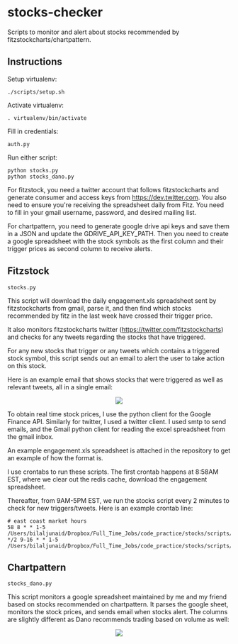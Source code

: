 # stocks-checker
Scripts to monitor and alert about stocks recommended by fitzstockcharts/chartpattern.

## Instructions

Setup virtualenv:

    ./scripts/setup.sh
    
Activate virtualenv:

    . virtualenv/bin/activate
    
Fill in credentials:

    auth.py
    
Run either script:

    python stocks.py
    python stocks_dano.py

For fitzstock, you need a twitter account that follows fitzstockcharts and generate consumer and access keys from https://dev.twitter.com. You also need to ensure you're receiving the spreadsheet daily from Fitz. You need to fill in your gmail username, password, and desired mailing list.

For chartpattern, you need to generate google drive api keys and save them in a JSON and update the GDRIVE_API_KEY_PATH. Then you need to create a google spreadsheet with the stock symbols as the first column and their trigger prices as second column to receive alerts.
   
## Fitzstock

    stocks.py

This script will download the daily engagement.xls spreadsheet sent by fitzstockcharts from gmail, parse it, and then find which stocks recommended by fitz in the last week have crossed their trigger price.

It also monitors fitzstockcharts twitter (https://twitter.com/fitzstockcharts) and checks for any tweets regarding the stocks that have triggered.

For any new stocks that trigger or any tweets which contains a triggered stock symbol, this script sends out an email to alert the user to take action on this stock.

Here is an example email that shows stocks that were triggered as well as relevant tweets, all in a single email:

<p align="center">
  <img src="https://s29.postimg.org/hi5oirkx3/Screen_Shot_2017_01_10_at_11_47_38_AM.png"/>
</p>

To obtain real time stock prices, I use the python client for the Google Finance API. Similarly for twitter, I used a twitter client. I used smtp to send emails, and the Gmail python client for reading the excel spreadsheet from the gmail inbox.

An example engagement.xls spreadsheet is attached in the repository to get an example of how the format is.

I use crontabs to run these scripts. The first crontab happens at 8:58AM EST, where we clear out the redis cache, download the engagement spreadsheet. 

Thereafter, from 9AM-5PM EST, we run the stocks script every 2 minutes to check for new triggers/tweets. Here is an example crontab line:

```
# east coast market hours
58 8 * * 1-5 /Users/bilaljunaid/Dropbox/Full_Time_Jobs/code_practice/stocks/scripts/start_day.sh
*/2 9-16 * * 1-5 /Users/bilaljunaid/Dropbox/Full_Time_Jobs/code_practice/stocks/scripts/stocks.sh
```

## Chartpattern

    stocks_dano.py
    
This script monitors a google spreadsheet maintained by me and my friend based on stocks recommended on chartpattern. It parses the google sheet, monitors the stock prices, and sends email when stocks alert. The columns are slightly different as Dano recommends trading based on volume as well:

<p align="center">
  <img src="https://s2.postimg.org/w5xqs2fzt/Screen_Shot_2017_03_05_at_9_46_13_PM.png"/>
</p>
